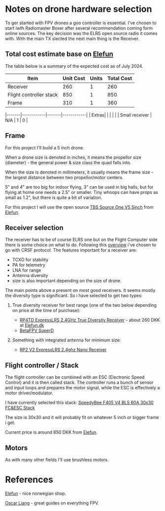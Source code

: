 # Notes on drone hardware selection

To ger started with FPV drones a goo controller is essential. 
I've chosen to start iwth Radiomaster Boxer after several recommendation coming form online sources.
The key decision was the ELRS open source radio it comes with.
With the main TX slected the next main thing is the Receiver.

## Total cost estimate base on [Elefun](https://www.elefun.dk/rc/hobby.aspx)

The table below is a summary of the expected cost as of July 2024.

| Item  | Unit Cost  | Units | Total Cost |
|-------| -----------|-------|------------|
| Receiver| 260      | 1     |  260 |
| Flight controller stack | 850 | 1 | 850 |
| Frame | 310 | 1 | 360|

|-------|------------|-------|------------|
|  Extras| | | | |
| Small receiver | N/A | 1 | 0 |

## Frame

For this project I'll build a 5 inch drone.

When a drone size is denoted in inches, it means the propellor size (diameter) - the general power & size class the quad falls into.

When the size is denoted in millimeters, it usually means the frame size - the largest distance between two propellor/motor centers.

5" and 4" are too big for indoor flying, 3" can be used in big halls, but for flying at home one needs a 2.5" or smaller. 
Tiny whoops can have props as small as 1.2", but there is quite a bit of variation.

For this project I will use the open source [TBS Source One V5 5inch](https://www.team-blacksheep.com/products/prod:sourceone_v5) from [Elefun](https://www.elefun.dk/p/prod.aspx?v=56809).

## Receiver selection
The receiver has to be of course ELRS one but on the Flight Computer side there is some choice on what to do.
Following this [overview](https://oscarliang.com/rc-protocols/) i've chosen to go with CRSF protocol.
The features important for a receiver are:

* TCXO for stability
* PA for telemetry
* LNA for range
* Antenna diversity
* size is also important depending on the size of drone.

The main points above a present on most good receivers.
It seems mostly the diversity type is significant.
So i have selected to get two types:

1. True diversity receiver for best range (one of the two below depending on price at the time of purchase):

    * [RP4TD ExpressLRS 2.4GHz True Diversity Receiver](https://www.radiomasterrc.com/products/rp4td-expresslrs-2-4ghz-diversity-receiver) - about 260 DKK at [Elefun.dk](https://www.elefun.dk/p/prod.aspx?v=62256)
    * [BetaFPV SuperD](https://betafpv.com/products/superd-elrs-2-4g-diversity-receiver)
2. Something with integrated antenna for minimum size:

    * [RP2 V2 ExpressLRS 2.4ghz Nano Receiver](https://www.radiomasterrc.com/products/rp2-expresslrs-2-4ghz-nano-receiver?variant=46464165380327)

## Flight controller / Stack
 The flight controller can be combined with an ESC (Electronic Speed Control) and it is then called stack.
 The controller runs a bunch of sensor and input loops and prepares the motor signal, while the ESC is effectively a motor driver/modulator.

I have currently selected this stack: [SpeedyBee F405 V4 BLS 60A 30x30 FC&ESC Stack](https://www.speedybee.com/speedybee-f405-v4-bls-60a-30x30-fc-esc-stack/)

The size is 30x30 and it will probably fit on whatever 5 inch or bigger frame i get.

Current price is around 850 DKK from [Elefun](https://www.elefun.dk/p/prod.aspx?v=63420).

## Motors

As with many other fields I'll use brushless motors.


# References

[Elefun](https://www.elefun.dk/rc/hobby.aspx) - nice norwegian shop.

[Oscar Liang](https://oscarliang.com/) - great guides on everything FPV.




